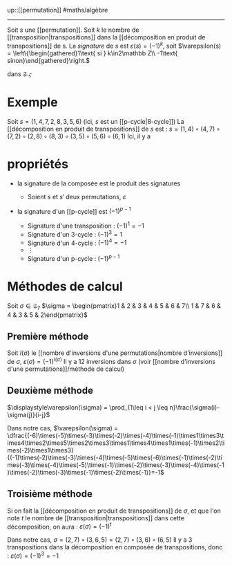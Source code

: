 up::[[permutation]]
#maths/algèbre 

----
Soit $s$ une [[permutation]].
Soit $k$ le nombre de [[transposition|transpositions]] dans la [[décomposition en produit de transpositions]] de s.
La _signature_ de $s$ est $\varepsilon(s) = (-1)^k$, soit $\varepsilon(s) = \left\{\begin{gathered}1\text{ si } k\in2\mathbb Z\\ -1\text{ sinon}\end{gathered}\right.$

dans $\mathfrak S$.$\varsigma$

# Exemple
Soit $s = (1, 4, 7, 2, 8, 3, 5, 6)$ (ici, $s$ est un [[p-cycle|8-cycle]])
La [[décomposition en produit de transpositions]] de $s$ est :
$s = (1,4)\circ(4, 7)\circ(7,2)\circ(2,8)\circ(8,3)\circ(3,5)\circ(5,6)\circ(6,1)$
Ici, il y a 

# propriétés
 - la signature de la composée est le produit des signatures
     - Soient $s$ et $s'$ deux permutations, $\varepsilon$

 - la signature d'un [[p-cycle]] est $(-1)^{p-1}$
     - Signature d'une transposition : $(-1)^1 = -1$
     - Signature d'un 3-cycle : $(-1)^3 = 1$
     - Signature d'un 4-cycle : $(-1)^4 = -1$
     - $\vdots$
     - Signature d'un p-cycle : $(-1)^{p-1}$

# Méthodes de calcul
Soit $\sigma\in\mathfrak S_7$
$\sigma = \begin{pmatrix}1 & 2 & 3 & 4 & 5 & 6 & 7\\ 1 & 7 & 6 & 4 & 3 & 5 & 2\end{pmatrix}$

## Première méthode

Soit $I(\sigma)$ le [[nombre d'inversions d'une permutations|nombre d'inversions]] de $\sigma$, $\varepsilon(\sigma) = (-1)^{I(\sigma)}$ 
Il y a 12 inversions dans $\sigma$ (voir [[nombre d'inversions d'une permutations]]/méthode de calcul)


## Deuxième méthode
$\displaystyle\varepsilon(\sigma) = \prod_{1\leq i < j \leq n}\frac{\sigma(i)-\sigma(j)}{i-j}$

Dans notre cas, $\varepsilon(\sigma) = \dfrac{(-6)\times(-5)\times(-3)\times(-2)\times(-4)\times(-1)\times1\times3\times4\times2\times5\times2\times3\times1\times4\times1\times(-1)\times2\times(-2)\times1\times3}{(-1)\times(-2)\times(-3)\times(-4)\times(-5)\times(-6)\times(-1)\times(-2)\times(-3)\times(-4)\times(-5)\times(-1)\times(-2)\times(-3)\times(-4)\times(-1)\times(-2)\times(-3)\times(-1)\times(-2)\times(-1)}=-1$
## Troisième méthode
Si on fait la [[décomposition en produit de transpositions]] de $\sigma$, et que l'on note $t$ le nombre de [[transposition|transpositions]] dans cette décomposition, on aura :
$\varepsilon(\sigma) = (-1)^t$

Dans notre cas,
$\sigma = (2,7)\circ(3,6,5) = (2,7)\circ(3,6)\circ(6,5)$
Il y a 3 transpositions dans la décomposition en composée de transpositions, donc :
$\varepsilon(\sigma) = (-1)^3 = -1$
